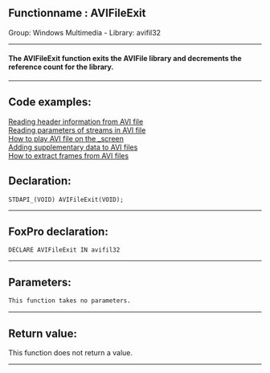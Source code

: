 <link rel="stylesheet" type="text/css" href="../../css/win32api.css">  
<link rel="stylesheet" href="https://cdnjs.cloudflare.com/ajax/libs/font-awesome/4.7.0/css/font-awesome.min.css">

## Functionname : AVIFileExit
Group: Windows Multimedia - Library: avifil32    
***  


#### The AVIFileExit function exits the AVIFile library and decrements the reference count for the library.
***  


## Code examples:
[Reading header information from AVI file](../../samples/sample_428.md)  
[Reading parameters of streams in AVI file](../../samples/sample_429.md)  
[How to play AVI file on the _screen](../../samples/sample_430.md)  
[Adding supplementary data to AVI files](../../samples/sample_481.md)  
[How to extract frames from AVI files](../../samples/sample_484.md)  

## Declaration:
```foxpro  
STDAPI_(VOID) AVIFileExit(VOID);  
```  
***  


## FoxPro declaration:
```foxpro  
DECLARE AVIFileExit IN avifil32  
```  
***  


## Parameters:
```txt  
This function takes no parameters.  
```  
***  


## Return value:
This function does not return a value.  
***  

